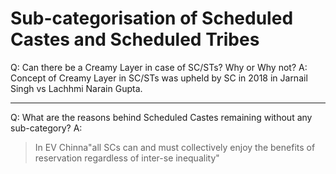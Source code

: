# Sub-categorisation of Scheduled Castes and Scheduled Tribes 

Q: Can there be a Creamy Layer in case of SC/STs? Why or Why not? 
A: Concept of Creamy Layer in SC/STs was upheld by SC in 2018 in Jarnail Singh vs Lachhmi Narain Gupta.

---

Q: What are the reasons behind Scheduled Castes remaining without any sub-category?
A: 
> In EV Chinna"all SCs can and must collectively enjoy the benefits of reservation regardless of inter-se inequality"
